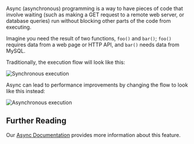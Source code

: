 Async (asynchronous) programming is a way to have pieces of code that involve waiting (such as making a GET request to a remote web server, or database queries) run without blocking other parts of the code from executing. 

Imagine you need the result of two functions, `foo()` and `bar()`; `foo()` requires data from a web page or HTTP API, and `bar()` needs data from MySQL.

Traditionally, the execution flow will look like this:

![Synchronous execution](/images/async/feature-advert-sync.png) 

Async can lead to performance improvements by changing the flow to look like this instead:

![Asynchronous execution](/images/async/feature-advert-async.png)

## Further Reading

Our [Async Documentation](hack/async/introduction) provides more information about this feature.
